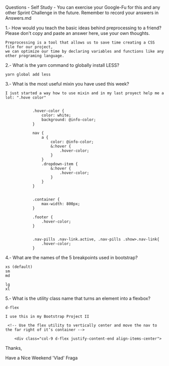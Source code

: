 Questions - Self Study - You can exercise your Google-Fu for this and any other Sprint Challenge in the future. Remember to record your answers in Answers.md

1.- How would you teach the basic ideas behind preprocessing to a friend? Please don't copy and paste an answer here, use your own thoughts.

    Preprocessing is a tool that allows us to save time creating a CSS file for our project,
    we can optimize our time by declaring variables and functions like any other programing language.

2.- What is the yarn command to globally install LESS?

    yarn global add less


3.- What is the most useful mixin you have used this week?

    I just started a way how to use mixin and in my last proyect help me a lot: ".hove color"


                .hover-color {
                    color: white;
                    background: @info-color;
                }

                nav {
                    a {
                        color: @info-color;
                        &:hover {
                            .hover-color;
                        }
                    }
                    .dropdown-item {
                        &:hover {
                            .hover-color;
                        }
                    }
                }


                .container {
                    max-width: 800px;
                }

                .footer {
                    .hover-color;
                }


                .nav-pills .nav-link.active, .nav-pills .show>.nav-link{
                    .hover-color;
                }


4.- What are the names of the 5 breakpoints used in bootstrap?

    xs (default)
    sm
    md

    lg
    xl


5.- What is the utility class name that turns an element into a flexbox?

    d-flex

    I use this in my Bootstrap Project II

     <!-- Use the flex utility to vertically center and move the nav to the far right of it’s container -->

        <div class="col-9 d-flex justify-content-end align-items-center">



Thanks,


Have a Nice Weekend
'Vlad' Fraga

